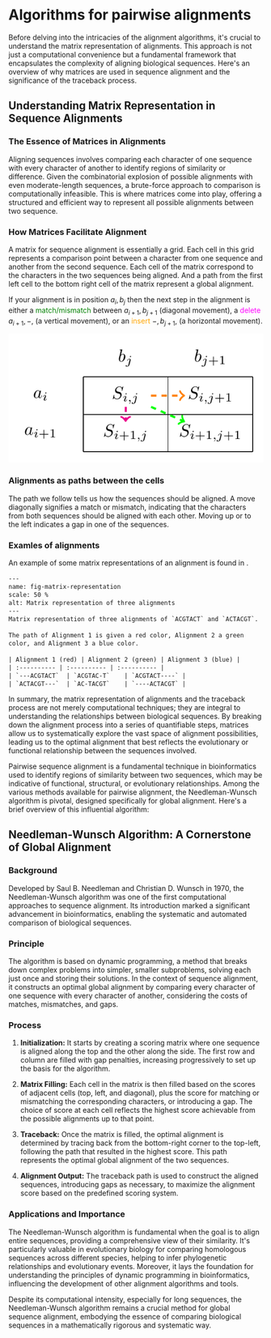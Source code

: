 # Algorithms for pairwise alignments

Before delving into the intricacies of the alignment algorithms, it's crucial to understand the matrix representation of alignments. This approach is not just a computational convenience but a fundamental framework that encapsulates the complexity of aligning biological sequences. Here's an overview of why matrices are used in sequence alignment and the significance of the traceback process.

## Understanding Matrix Representation in Sequence Alignments

### The Essence of Matrices in Alignments

Aligning sequences involves comparing each character of one sequence with every character of another to identify regions of similarity or difference. Given the combinatorial explosion of possible alignments with even moderate-length sequences, a brute-force approach to comparison is computationally infeasible. This is where matrices come into play, offering a structured and efficient way to represent all possible alignments between two sequence.

### How Matrices Facilitate Alignment

A matrix for sequence alignment is essentially a grid. Each cell in this grid represents a comparison point between a character from one sequence and another from the second sequence. Each cell of the matrix correspond to the characters in the two sequences being aligned. And a path from the first left cell to the bottom right cell of the matrix represent a global alignment.

If your alignment is in position $a_i,b_j$ then the next step in the alignment is either a <span style="color:green">match/mismatch</span> between $a_{i+1},b_{j+1}$ (diagonal movement), a <span style="color:magenta">delete</span> $a_{i+1},-$, (a vertical movement), or an <span style="color:orange">insert</span> $-,b_{j+1}$, (a horizontal movement).


![](img/movement.png)

### Alignments as paths between the cells

The path we follow tells us how the sequences should be aligned. A move diagonally signifies a match or mismatch, indicating that the characters from both sequences should be aligned with each other. Moving up or to the left indicates a gap in one of the sequences.


### Examles of alignments

An example of some matrix representations of an alignment is found in [](#fig-matrix-representation).

```{figure} img/matrix_representation.png
---
name: fig-matrix-representation
scale: 50 %
alt: Matrix representation of three alignments
---
Matrix representation of three alignments of `ACGTACT` and `ACTACGT`.

The path of Alignment 1 is given a red color, Alignment 2 a green color, and Alignment 3 a blue color. 

| Alignment 1 (red) | Alignment 2 (green) | Alignment 3 (blue) | 
| :---------- | :---------- | :---------- |
| `---ACGTACT`  | `ACGTAC-T`    | `ACGTACT----` |
| `ACTACGT---`  | `AC-TACGT`    | `----ACTACGT` | 

```

In summary, the matrix representation of alignments and the traceback process are not merely computational techniques; they are integral to understanding the relationships between biological sequences. By breaking down the alignment process into a series of quantifiable steps, matrices allow us to systematically explore the vast space of alignment possibilities, leading us to the optimal alignment that best reflects the evolutionary or functional relationship between the sequences involved.






Pairwise sequence alignment is a fundamental technique in bioinformatics used to identify regions of similarity between two sequences, which may be indicative of functional, structural, or evolutionary relationships. Among the various methods available for pairwise alignment, the Needleman-Wunsch algorithm is pivotal, designed specifically for global alignment. Here's a brief overview of this influential algorithm:

## Needleman-Wunsch Algorithm: A Cornerstone of Global Alignment

### Background

Developed by Saul B. Needleman and Christian D. Wunsch in 1970, the Needleman-Wunsch algorithm was one of the first computational approaches to sequence alignment. Its introduction marked a significant advancement in bioinformatics, enabling the systematic and automated comparison of biological sequences.

### Principle

The algorithm is based on dynamic programming, a method that breaks down complex problems into simpler, smaller subproblems, solving each just once and storing their solutions. In the context of sequence alignment, it constructs an optimal global alignment by comparing every character of one sequence with every character of another, considering the costs of matches, mismatches, and gaps.

### Process

1. **Initialization:** It starts by creating a scoring matrix where one sequence is aligned along the top and the other along the side. The first row and column are filled with gap penalties, increasing progressively to set up the basis for the algorithm.

2. **Matrix Filling:** Each cell in the matrix is then filled based on the scores of adjacent cells (top, left, and diagonal), plus the score for matching or mismatching the corresponding characters, or introducing a gap. The choice of score at each cell reflects the highest score achievable from the possible alignments up to that point.

3. **Traceback:** Once the matrix is filled, the optimal alignment is determined by tracing back from the bottom-right corner to the top-left, following the path that resulted in the highest score. This path represents the optimal global alignment of the two sequences.

4. **Alignment Output:** The traceback path is used to construct the aligned sequences, introducing gaps as necessary, to maximize the alignment score based on the predefined scoring system.

### Applications and Importance

The Needleman-Wunsch algorithm is fundamental when the goal is to align entire sequences, providing a comprehensive view of their similarity. It's particularly valuable in evolutionary biology for comparing homologous sequences across different species, helping to infer phylogenetic relationships and evolutionary events. Moreover, it lays the foundation for understanding the principles of dynamic programming in bioinformatics, influencing the development of other alignment algorithms and tools.

Despite its computational intensity, especially for long sequences, the Needleman-Wunsch algorithm remains a crucial method for global sequence alignment, embodying the essence of comparing biological sequences in a mathematically rigorous and systematic way.